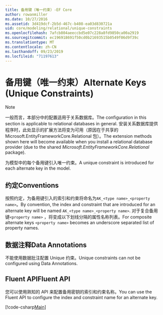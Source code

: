 ```yaml
---
title: 备用键（唯一约束）-EF Core
author: rowanmiller
ms.date: 10/27/2016
ms.assetid: 3d419dcf-2b5d-467c-b408-ea03d830721a
uid: core/modeling/relational/unique-constraints
ms.openlocfilehash: 7afcb804aeeccbd5e07c228a8fd9850ca00a2919
ms.sourcegitcommit: ec196918691f50cd0b21693515b0549f06d9f39c
ms.translationtype: MT
ms.contentlocale: zh-CN
ms.lasthandoff: 09/23/2019
ms.locfileid: "71197613"
---
```

# <a name="alternate-keys-unique-constraints"></a><span data-ttu-id="0a760-102">备用键（唯一约束）</span><span class="sxs-lookup"><span data-stu-id="0a760-102">Alternate Keys (Unique Constraints)</span></span>

> [!NOTE]  
> <span data-ttu-id="0a760-103">一般而言，本部分中的配置适用于关系数据库。</span><span class="sxs-lookup"><span data-stu-id="0a760-103">The configuration in this section is applicable to relational databases in general.</span></span> <span data-ttu-id="0a760-104">安装关系数据库提供程序时，此处显示的扩展方法将变为可用（原因在于共享的 Microsoft.EntityFrameworkCore.Relational 包）。</span><span class="sxs-lookup"><span data-stu-id="0a760-104">The extension methods shown here will become available when you install a relational database provider (due to the shared *Microsoft.EntityFrameworkCore.Relational* package).</span></span>

<span data-ttu-id="0a760-105">为模型中的每个备用键引入唯一约束。</span><span class="sxs-lookup"><span data-stu-id="0a760-105">A unique constraint is introduced for each alternate key in the model.</span></span>

## <a name="conventions"></a><span data-ttu-id="0a760-106">约定</span><span class="sxs-lookup"><span data-stu-id="0a760-106">Conventions</span></span>

<span data-ttu-id="0a760-107">按照约定，为备用键引入的索引和约束将命名为`AK_<type name>_<property name>`。</span><span class="sxs-lookup"><span data-stu-id="0a760-107">By convention, the index and constraint that are introduced for an alternate key will be named `AK_<type name>_<property name>`.</span></span> <span data-ttu-id="0a760-108">对于复合备用键`<property name>` ，将变成以下划线分隔的属性名称列表。</span><span class="sxs-lookup"><span data-stu-id="0a760-108">For composite alternate keys `<property name>` becomes an underscore separated list of property names.</span></span>

## <a name="data-annotations"></a><span data-ttu-id="0a760-109">数据注释</span><span class="sxs-lookup"><span data-stu-id="0a760-109">Data Annotations</span></span>

<span data-ttu-id="0a760-110">不能使用数据批注配置 Unique 约束。</span><span class="sxs-lookup"><span data-stu-id="0a760-110">Unique constraints can not be configured using Data Annotations.</span></span>

## <a name="fluent-api"></a><span data-ttu-id="0a760-111">Fluent API</span><span class="sxs-lookup"><span data-stu-id="0a760-111">Fluent API</span></span>

<span data-ttu-id="0a760-112">您可以使用熟知的 API 来配置备用密钥的索引和约束名称。</span><span class="sxs-lookup"><span data-stu-id="0a760-112">You can use the Fluent API to configure the index and constraint name for an alternate key.</span></span>

[!code-csharp[Main](../../../../samples/core/Modeling/FluentAPI/Relational/AlternateKeyName.cs?name=Model&highlight=9)]
